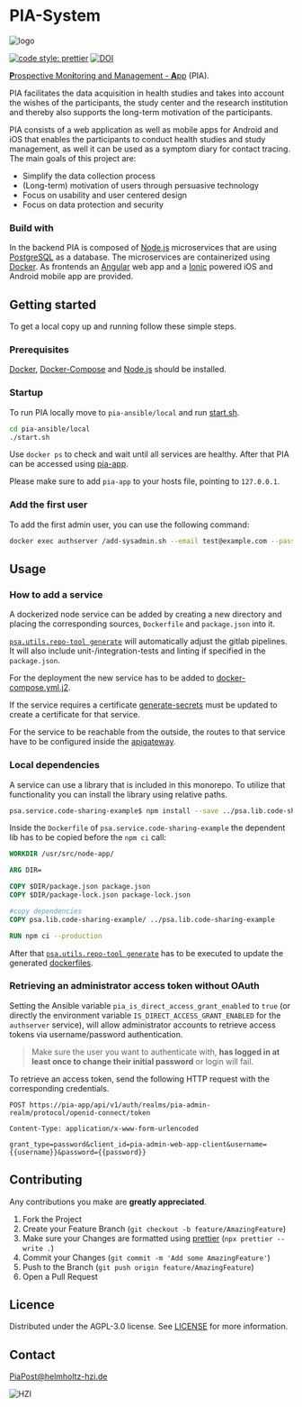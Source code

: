 # PIA-System

![logo](psa.app.web/src/assets/images/pia_logo.png)

[![code style: prettier](https://img.shields.io/badge/code_style-prettier-ff69b4.svg?style=flat-square)](https://github.com/prettier/prettier)
[![DOI](https://zenodo.org/badge/319654384.svg)](https://zenodo.org/badge/latestdoi/319654384)

[**P**rospective Mon**i**toring and Management - **A**pp](https://info-pia.de/) (PIA).

PIA facilitates the data acquisition in health studies and takes into account the wishes of the participants, the study center and the research institution and thereby also supports the long-term motivation of the participants.

PIA consists of a web application as well as mobile apps for Android and iOS that enables the participants to conduct health studies and study management, as well it can be used as a symptom diary for contact tracing.
The main goals of this project are:

- Simplify the data collection process
- (Long-term) motivation of users through persuasive technology
- Focus on usability and user centered design
- Focus on data protection and security

### Build with

In the backend PIA is composed of [Node.js](https://nodejs.org/) microservices that are using [PostgreSQL](https://www.postgresql.org/) as a database.
The microservices are containerized using [Docker](https://www.docker.com/).
As frontends an [Angular](https://angular.io/) web app and a [Ionic](https://ionicframework.com/) powered iOS and Android mobile app are provided.

## Getting started

To get a local copy up and running follow these simple steps.

### Prerequisites

[Docker](https://www.docker.com/), [Docker-Compose](https://docs.docker.com/compose/) and [Node.js](https://nodejs.org/) should be installed.

### Startup

To run PIA locally move to `pia-ansible/local` and run [start.sh](pia-ansible/local/start.sh).

```bash
cd pia-ansible/local
./start.sh
```

Use `docker ps` to check and wait until all services are healthy.
After that PIA can be accessed using [pia-app](http://pia-app/).

Please make sure to add `pia-app` to your hosts file, pointing to `127.0.0.1`.

### Add the first user

To add the first admin user, you can use the following command:

```bash
docker exec authserver /add-sysadmin.sh --email test@example.com --password TestPassword
```

## Usage

### How to add a service

A dockerized node service can be added by creating a new directory and placing the corresponding sources, `Dockerfile` and `package.json` into it.

[`psa.utils.repo-tool generate`](./psa.utils.repo-tool) will automatically adjust the gitlab pipelines.
It will also include unit-/integration-tests and linting if specified in the `package.json`.

For the deployment the new service has to be added to [docker-compose.yml.j2](./pia-ansible/roles/pia/templates/docker-compose.yml.j2).

If the service requires a certificate [generate-secrets](./psa.utils.scripts/generate-secrets/) must be updated to create a certificate for that service.

For the service to be reachable from the outside, the routes to that service have to be configured inside the [apigateway](./psa.server.apigateway/src/config.ts).

### Local dependencies

A service can use a library that is included in this monorepo.
To utilize that functionality you can install the library using relative paths.

```bash
psa.service.code-sharing-example$ npm install --save ../psa.lib.code-sharing-example/
```

Inside the `Dockerfile` of `psa.service.code-sharing-example` the dependent lib has to be copied before the `npm ci` call:

```dockerfile
WORKDIR /usr/src/node-app/

ARG DIR=

COPY $DIR/package.json package.json
COPY $DIR/package-lock.json package-lock.json

#copy dependencies
COPY psa.lib.code-sharing-example/ ../psa.lib.code-sharing-example

RUN npm ci --production
```

After that [`psa.utils.repo-tool generate`](./psa.utils.repo-tool) has to be executed to update the generated [dockerfiles](./psa.utils.repo-tool/generated/).

### Retrieving an administrator access token without OAuth

Setting the Ansible variable `pia_is_direct_access_grant_enabled` to `true` (or directly the environment variable
`IS_DIRECT_ACCESS_GRANT_ENABLED` for the `authserver` service), will allow administrator accounts to retrieve
access tokens via username/password authentication.

> Make sure the user you want to authenticate with, **has logged in at least once to change their initial password** or login will fail.

To retrieve an access token, send the following HTTP request with the corresponding credentials.

```http request
POST https://pia-app/api/v1/auth/realms/pia-admin-realm/protocol/openid-connect/token

Content-Type: application/x-www-form-urlencoded

grant_type=password&client_id=pia-admin-web-app-client&username={{username}}&password={{password}}
```

<!--
## Roadmap
*TODO*
-->

## Contributing

Any contributions you make are **greatly appreciated**.

1. Fork the Project
2. Create your Feature Branch (`git checkout -b feature/AmazingFeature`)
3. Make sure your Changes are formatted using [prettier](https://github.com/prettier/prettier) (`npx prettier --write .`)
4. Commit your Changes (`git commit -m 'Add some AmazingFeature'`)
5. Push to the Branch (`git push origin feature/AmazingFeature`)
6. Open a Pull Request

## Licence

Distributed under the AGPL-3.0 license. See [LICENSE](./LICENSE.md) for more information.

## Contact

[PiaPost@helmholtz-hzi.de](mailto:PiaPost@helmholtz-hzi.de)

![HZI](psa.app.web/src/assets/images/hzi_logo.jpg)
